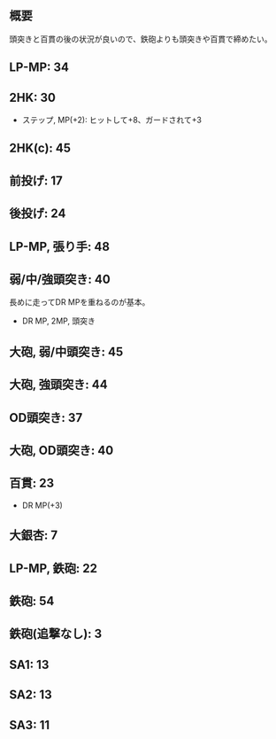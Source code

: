 ## 概要

頭突きと百貫の後の状況が良いので、鉄砲よりも頭突きや百貫で締めたい。

## LP-MP: 34

## 2HK: 30

- ステップ, MP(+2): ヒットして+8、ガードされて+3

## 2HK(c): 45

## 前投げ: 17

## 後投げ: 24

## LP-MP, 張り手: 48

## 弱/中/強頭突き: 40

長めに走ってDR MPを重ねるのが基本。

- DR MP, 2MP, 頭突き

## 大砲, 弱/中頭突き: 45

## 大砲, 強頭突き: 44

## OD頭突き: 37

## 大砲, OD頭突き: 40

## 百貫: 23

- DR MP(+3)

## 大銀杏: 7

## LP-MP, 鉄砲: 22

## 鉄砲: 54

## 鉄砲(追撃なし): 3

## SA1: 13

## SA2: 13

## SA3: 11

